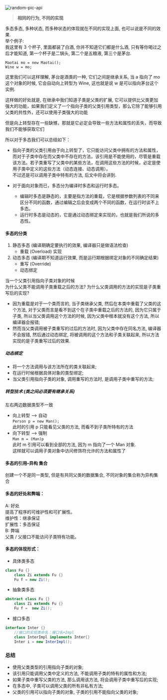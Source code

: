 <!-- markdownlint-disable-next-line MD033 -->
<meta name="referrer" content="no-referrer"/>

![random-pic-api](https://api.dong4j.ink:1024/cover?spm={{spm}})

> **相同的行为, 不同的实现**

多态多态, 多种状态, 而多种状态的体现就在不同的实现上面, 也可以说是不同的效果.  
举个例子:  
我这里有 3 个杯子, 里面都装了白酒, 你并不知道它们都是什么酒, 只有等你喝过之后才能知道, 第一个杯子是二锅头, 第二个是五粮液, 第三个是茅台.

```
Maotai mo = new Maotai();
Wine w = mo;
```

这里我们可以这样理解, 茅台是酒类的一种, 它们之间是继承关系, 当 a 指向了 mo 这个对象的时候, 它会自动向上转型为 Wine, 这也就是说 w 是可以指向茅台这个实例.

这样做的好处就是, 在继承中我们知道子类是父类的扩展, 它可以提供比父类更加强大的功能，如果我们定义了一个指向子类的父类引用类型，那么它除了能够引用父类的共性外，还可以使用子类强大的功能

但是向上转型存在一些缺憾，那就是它必定会导致一些方法和属性的丢失，而导致我们不能够获取它们

所以对于多态我们可以总结如下：

- 指向子类的父类引用由于向上转型了，它只能访问父类中拥有的方法和属性，而对于子类中存在而父类中不存在的方法，该引用是不能使用的，尽管是重载该方法。若子类重写了父类中的某些方法，在调用这些方法的时候，必定是使用子类中定义的这些方法（动态连接、动态调用）。  
  不过还是可以调用子类中特有的方法, 后文中将会讲到.

- 对于面向对象而已，多态分为编译时多态和运行时多态。
  - 编辑时多态是静态的，主要是指方法的重载，它是根据参数列表的不同来区分不同的函数，通过编辑之后会变成两个不同的函数，在运行时谈不上多态。
  - 运行时多态是动态的，它是通过动态绑定来实现的，也就是我们所说的多态性。

#### 多态的分类

1. 静态多态 (编译期确定要执行的效果, 编译器只是做语法检查)
   - 重载 (Overload) 实现
2. 动态多态 (编译期不知道运行效果, 而是运行期根据绑定对象的不同确定结果)
   - 重写 (Override)
   - 动态绑定

当一个父类引用指向子类对象的时候  
为什么父类不能调用子类重载之后的方法? 为什么父类调用的方法的实现是子类重写后的实现?

- 因为重载是对于一个类而言的, 当子类继承父类, 然后在本类中重载了父类的这个方法, 对于父类而言是看不到这个在子类中重载之后的方法的, 因为它只属于子类, 所以当父类调用这个方法的时候, 因为父类中根本就没有这个方法, 所以编译器会报错;
- 然而当父类调用被子类重写的过后的方法时, 因为父类中存在同名方法, 编译器不会报错, 然后通过动态绑定, 将被调用的这个方法和子类关联起来, 所以方法实现的是子类重写过后的效果.

##### 动态绑定

- 将一个方法调用与该方法所在的类关联起来;
- 在运行时候根据具体对象的类型绑定;
- 当父类引用指向子类的对象, 调用重写的方法时, 是调用子类中重写的方法;

##### 转型技术 (类之间必须要有继承关系)

左右两边数据类型不一致

- 向上转型 –> 自动  
   `Person p = new Man();`  
   此时的引用 p 只能看见父类的方法, 而看不到子类所特有的方法
- 向下转型 –> 强制  
   `Man m = (Man)p`  
   此时 m 引用可以看到全部的方法, 因为 m 指向了一个 Man 对象.  
   这样就可以调用子类对象中访问修饰符允许的方法和属性了

#### 多态的引用–异构 集合

创建一个不是同一类型, 但是有共同父类的数据集合, 不同对象的集合称为异构集合

#### 多态的好处和弊端：

A: 好处  
提高了程序的可维护性和可扩展性。  
维护性：继承保证  
扩展性：多态保证  
B: 弊端  
父类 / 父接口不能访问子类特有功能。

#### 多态的体现形式：

- 具体类多态

```java
class Fu {}
    class Zi extends Fu {}
    Fu f = new Zi();
```

- 抽象类多态

```java
abstract class Fu {}
    class Zi extends Fu {}
    Fu f =  new Zi();
```

- 接口多态

```java
interface Inter {}
    //接口的实现类命名：接口名+Impl
    class InterImpl implements Inter{}
    Inter i = new InterImpl();
```

### 总结

- 使用父类类型的引用指向子类的对象;
- 该引用只能调用父类中定义的方法, 不能调用子类的特有的属性和方法;
- 如果子类中重写父类的方法, 那么调用该方法, 将会调用子类中重写后的实现;
- 在多态中, 子类可以调用父类的所有非私有方法;
- 父类的引用可以指向子类的对象, 子类的引用不能指向父类的对象;